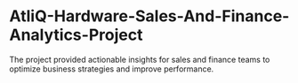 # AtliQ-Hardware-Sales-And-Finance-Analytics-Project
The project provided actionable insights for sales and finance teams to optimize business strategies and improve performance.
